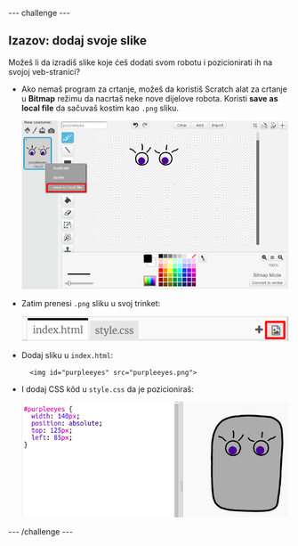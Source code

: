 \--- challenge \---

## Izazov: dodaj svoje slike

Možeš li da izradiš slike koje ćeš dodati svom robotu i pozicionirati ih na svojoj veb-stranici?

+ Ako nemaš program za crtanje, možeš da koristiš Scratch alat za crtanje u **Bitmap** režimu da nacrtaš neke nove dijelove robota. Koristi **save as local file** da sačuvaš kostim kao `.png` sliku.
    
    ![screenshot](images/robot-scratch-paint.png)

+ Zatim prenesi `.png` sliku u svoj trinket:
    
    ![screenshot](images/robot-image-add.png)

+ Dodaj sliku u `index.html`:
    
        <img id="purpleeyes" src="purpleeyes.png">
        

+ I dodaj CSS kôd u `style.css` da je pozicioniraš:
    
    ![screenshot](images/robot-use-purple-eyes.png)

\--- /challenge \---